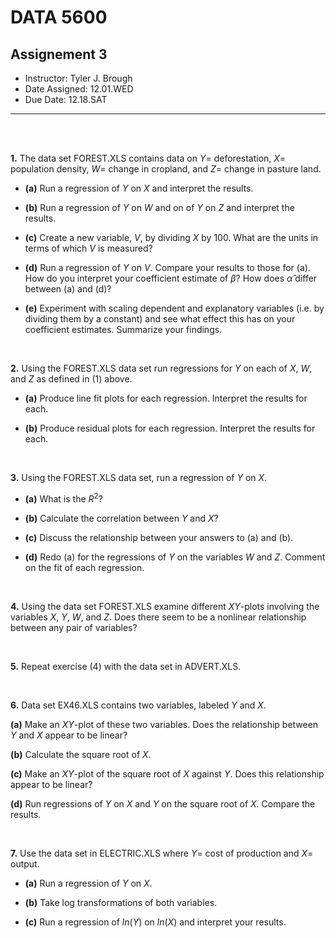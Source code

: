 # __DATA 5600__

## __Assignement 3__


* Instructor: Tyler J. Brough
* Date Assigned: 12.01.WED
* Due Date: 12.18.SAT 
---

<br>
<br>

__1.__ The data set FOREST.XLS contains data on $Y =$ deforestation, $X =$ population density, $W =$ change in cropland, and $Z =$ change in pasture land.

* __(a)__ Run a regression of $Y$ on $X$ and interpret the results.

* __(b)__ Run a regression of $Y$ on $W$ and on of $Y$ on $Z$ and interpret the results.

* __(c)__ Create a new variable, $V$, by dividing $X$ by 100. What are the units in terms of which $V$ is measured?

* __(d)__ Run a regression of $Y$ on $V$. Compare your results to those for (a). How do you interpret your coefficient estimate of $\beta$? How does
          $\hat{\alpha}$ differ between (a) and (d)?

* __(e)__ Experiment with scaling dependent and explanatory variables (i.e. by dividing them by a constant) and see what effect this has on your coefficient estimates. 
          Summarize your findings.


<br>


__2.__ Using the FOREST.XLS data set run regressions for $Y$ on each of $X$, $W$, and $Z$ as defined in (1) above. 

* __(a)__ Produce line fit plots for each regression. Interpret the results for each.

* __(b)__ Produce residual plots for each regression. Interpret the results for each.


<br>


__3.__ Using the FOREST.XLS data set, run a regression of $Y$ on $X$. 

* __(a)__ What is the $R^{2}$?

* __(b)__ Calculate the correlation between $Y$ and $X$?

* __(c)__ Discuss the relationship between your answers to (a) and (b).

* __(d)__ Redo (a) for the regressions of $Y$ on the variables $W$ and $Z$. Comment on the fit of each regression.


<br>


__4.__ Using the data set FOREST.XLS examine different $XY$-plots involving the variables $X$, $Y$, $W$, and $Z$. Does there seem to be a nonlinear relationship
       between any pair of variables?


<br>


__5.__ Repeat exercise (4) with the data set in ADVERT.XLS.


<br>


__6.__ Data set EX46.XLS contains two variables, labeled $Y$ and $X$.

__(a)__ Make an $XY$-plot of these two variables. Does the relationship between $Y$ and $X$ appear to be linear? 

__(b)__ Calculate the square root of $X$. 

__(c)__ Make an $XY$-plot of the square root of $X$ against $Y$. Does this relationship appear to be linear? 

__(d)__ Run regressions of $Y$ on $X$ and $Y$ on the square root of $X$. Compare the results.



<br>


__7.__ Use the data set in ELECTRIC.XLS where $Y =$ cost of production and $X =$ output.

* __(a)__ Run a regression of $Y$ on $X$.

* __(b)__ Take log transformations of both variables. 

* __(c)__ Run a regression of $ln(Y)$ on $ln(X)$ and interpret your results.






